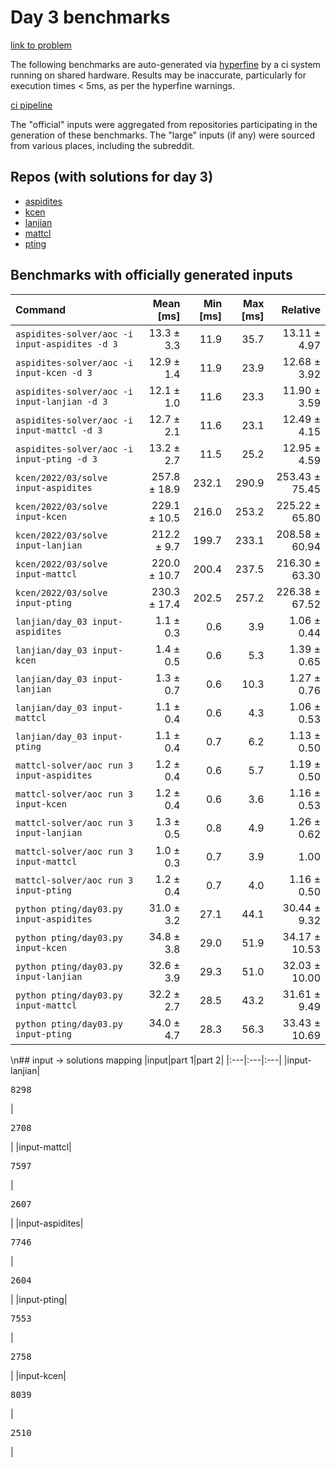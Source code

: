 # Day 3 benchmarks

[link to problem](http://adventofcode.com/2022/day/3)

The following benchmarks are auto-generated via [hyperfine](https://github.com/sharkdp/hyperfine) by a ci system running on shared hardware. Results may be inaccurate, particularly for execution times < 5ms, as per the hyperfine warnings.

[ci pipeline](http://ci.papercode.net:8080/teams/aoc2022/pipelines/aoc-compare-2022)

The "official" inputs were aggregated from repositories participating in the generation of these benchmarks. The "large" inputs (if any) were sourced from various places, including the subreddit.

## Repos (with solutions for day 3)


- [aspidites](https://github.com/aspidites/aoc2022)
- [kcen](https://github.com/kcen/AdventOfCode)
- [lanjian](https://github.com/LanJian/aoc-2022)
- [mattcl](https://github.com/mattcl/aoc2022)
- [pting](https://github.com/pting/aoc2022)

## Benchmarks with officially generated inputs
| Command | Mean [ms] | Min [ms] | Max [ms] | Relative |
|:---|---:|---:|---:|---:|
| `aspidites-solver/aoc -i input-aspidites -d 3` | 13.3 ± 3.3 | 11.9 | 35.7 | 13.11 ± 4.97 |
| `aspidites-solver/aoc -i input-kcen -d 3` | 12.9 ± 1.4 | 11.9 | 23.9 | 12.68 ± 3.92 |
| `aspidites-solver/aoc -i input-lanjian -d 3` | 12.1 ± 1.0 | 11.6 | 23.3 | 11.90 ± 3.59 |
| `aspidites-solver/aoc -i input-mattcl -d 3` | 12.7 ± 2.1 | 11.6 | 23.1 | 12.49 ± 4.15 |
| `aspidites-solver/aoc -i input-pting -d 3` | 13.2 ± 2.7 | 11.5 | 25.2 | 12.95 ± 4.59 |
| `kcen/2022/03/solve input-aspidites` | 257.8 ± 18.9 | 232.1 | 290.9 | 253.43 ± 75.45 |
| `kcen/2022/03/solve input-kcen` | 229.1 ± 10.5 | 216.0 | 253.2 | 225.22 ± 65.80 |
| `kcen/2022/03/solve input-lanjian` | 212.2 ± 9.7 | 199.7 | 233.1 | 208.58 ± 60.94 |
| `kcen/2022/03/solve input-mattcl` | 220.0 ± 10.7 | 200.4 | 237.5 | 216.30 ± 63.30 |
| `kcen/2022/03/solve input-pting` | 230.3 ± 17.4 | 202.5 | 257.2 | 226.38 ± 67.52 |
| `lanjian/day_03 input-aspidites` | 1.1 ± 0.3 | 0.6 | 3.9 | 1.06 ± 0.44 |
| `lanjian/day_03 input-kcen` | 1.4 ± 0.5 | 0.6 | 5.3 | 1.39 ± 0.65 |
| `lanjian/day_03 input-lanjian` | 1.3 ± 0.7 | 0.6 | 10.3 | 1.27 ± 0.76 |
| `lanjian/day_03 input-mattcl` | 1.1 ± 0.4 | 0.6 | 4.3 | 1.06 ± 0.53 |
| `lanjian/day_03 input-pting` | 1.1 ± 0.4 | 0.7 | 6.2 | 1.13 ± 0.50 |
| `mattcl-solver/aoc run 3 input-aspidites` | 1.2 ± 0.4 | 0.6 | 5.7 | 1.19 ± 0.50 |
| `mattcl-solver/aoc run 3 input-kcen` | 1.2 ± 0.4 | 0.6 | 3.6 | 1.16 ± 0.53 |
| `mattcl-solver/aoc run 3 input-lanjian` | 1.3 ± 0.5 | 0.8 | 4.9 | 1.26 ± 0.62 |
| `mattcl-solver/aoc run 3 input-mattcl` | 1.0 ± 0.3 | 0.7 | 3.9 | 1.00 |
| `mattcl-solver/aoc run 3 input-pting` | 1.2 ± 0.4 | 0.7 | 4.0 | 1.16 ± 0.50 |
| `python pting/day03.py input-aspidites` | 31.0 ± 3.2 | 27.1 | 44.1 | 30.44 ± 9.32 |
| `python pting/day03.py input-kcen` | 34.8 ± 3.8 | 29.0 | 51.9 | 34.17 ± 10.53 |
| `python pting/day03.py input-lanjian` | 32.6 ± 3.9 | 29.3 | 51.0 | 32.03 ± 10.00 |
| `python pting/day03.py input-mattcl` | 32.2 ± 2.7 | 28.5 | 43.2 | 31.61 ± 9.49 |
| `python pting/day03.py input-pting` | 34.0 ± 4.7 | 28.3 | 56.3 | 33.43 ± 10.69 |
\n## input -> solutions mapping
|input|part 1|part 2|
|:---|:---|:---|
|input-lanjian|<pre>8298</pre>|<pre>2708</pre>|
|input-mattcl|<pre>7597</pre>|<pre>2607</pre>|
|input-aspidites|<pre>7746</pre>|<pre>2604</pre>|
|input-pting|<pre>7553</pre>|<pre>2758</pre>|
|input-kcen|<pre>8039</pre>|<pre>2510</pre>|
